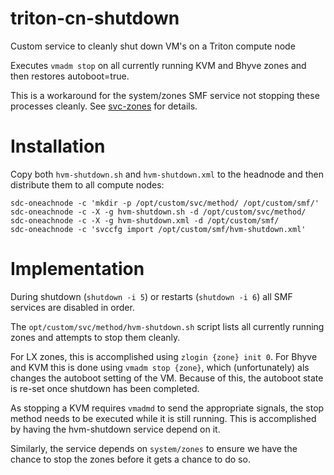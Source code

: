 # triton-cn-shutdown
Custom service to cleanly shut down VM's on a Triton compute node

Executes `vmadm stop` on all currently running KVM and Bhyve zones and then restores autoboot=true.

This is a workaround for the system/zones SMF service not stopping these processes cleanly.
See [svc-zones](https://github.com/TritonDataCenter/illumos-joyent/blob/f4f34be9f0100717deb75446aad9eb0d449ca454/usr/src/cmd/zoneadm/svc-zones#L244-L261)
for details.

# Installation

Copy both `hvm-shutdown.sh` and `hvm-shutdown.xml` to the headnode and then distribute them to all compute nodes:

    sdc-oneachnode -c 'mkdir -p /opt/custom/svc/method/ /opt/custom/smf/'
    sdc-oneachnode -c -X -g hvm-shutdown.sh -d /opt/custom/svc/method/
    sdc-oneachnode -c -X -g hvm-shutdown.xml -d /opt/custom/smf/
    sdc-oneachnode -c 'svccfg import /opt/custom/smf/hvm-shutdown.xml'

# Implementation

During shutdown (`shutdown -i 5`) or restarts (`shutdown -i 6`) all SMF services are disabled in order.

The `opt/custom/svc/method/hvm-shutdown.sh` script lists all currently running zones and attempts to stop them cleanly.

For LX zones, this is accomplished using `zlogin {zone} init 0`.
For Bhyve and KVM this is done using `vmadm stop {zone}`, which (unfortunately) als changes the autoboot setting of the VM.
Because of this, the autoboot state is re-set once shutdown has been completed.

As stopping a KVM requires `vmadmd` to send the appropriate signals, the stop method needs to be executed while it is still running.
This is accomplished by having the hvm-shutdown service depend on it.

Similarly, the service depends on `system/zones` to ensure we have the chance to stop the zones before it gets a chance to do so.

